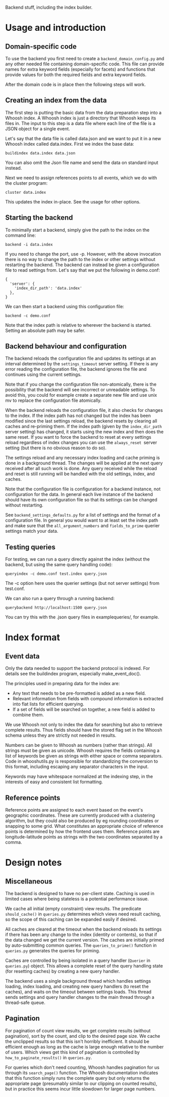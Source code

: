 Backend stuff, including the index builder.

Usage and introduction
======================

Domain-specific code
--------------------

To use the backend you first need to create a `backend_domain_config.py` and
any other needed file containing domain-specific code. This file can provide
names for extra keyword fields (especially for facets) and functions that
provide values for both the required fields and extra keyword fields.

After the domain code is in place then the following steps will work.

Creating an index from the data
-------------------------------

The first step is putting the basic data from the data preparation step into a
Whoosh index. A Whoosh index is just a directory that Whoosh keeps its files
in. The input to this step is a data file where each line of the file is a JSON
object for a single event.

Let's say that the data file is called data.json and we want to put it in a new
Whoosh index called data.index. First we index the base data:

	buildindex data.index data.json

You can also omit the Json file name and send the data on standard input
instead.

Next we need to assign references points to all events, which we do with the
cluster program:

	cluster data.index

This updates the index in-place. See the usage for other options.

Starting the backend
--------------------

To minimally start a backend, simply give the path to the index on the command
line:

	backend -i data.index

If you need to change the port, use -p. However, with the above invocation
there is no way to change the path to the index or other settings without
restarting the backend. The backend can instead be given a configuration file
to read settings from. Let's say that we put the following in demo.conf:

	{
	  'server': {
	    'index_dir_path': 'data.index'
	  },
	}

We can then start a backend using this configuration file:

	backend -c demo.conf

Note that the index path is relative to wherever the backend is started.
Setting an absolute path may be safer.

Backend behaviour and configuration
-----------------------------------

The backend reloads the configuration file and updates its settings at an
interval determined by the `settings_timeout` server setting. If there is any
error reading the configuration file, the backend ignores the file and
continues using the current settings.

Note that if you change the configuration file non-atomically, there is the
possibility that the backend will see incorrect or unreadable settings. To
avoid this, you could for example create a separate new file and use unix mv to
replace the configuration file atomically.

When the backend reloads the configuration file, it also checks for changes to
the index. If the index path has not changed but the index has been modified
since the last settings reload, the backend resets by clearing all caches and
re-priming them. If the index path (given by the `index_dir_path` server
setting) has changed, it starts using the new index and then does the same
reset. If you want to force the backend to reset at every settings reload
regardless of index changes you can use the `always_reset `server setting (but
there is no obvious reason to do so).

The settings reload and any necessary index loading and cache priming is done
in a background thread. The changes will be applied at the next query received
after all such work is done. Any query received while the reload and reset is
still running will be handled with the old settings, index, and caches.

Note that the configuration file is configuration for a backend instance, not
configuration for the data. In general each live instance of the backend should
have its own configuration file so that its settings can be changed without
restarting.

See `backend_settings_defaults.py` for a list of settings and the format of a
configuration file. In general you would want to at least set the index path
and make sure that the `all_argument_numbers` and `fields_to_prime` querier
settings match your data.

Testing queries
---------------

For testing, we can run a query directly against the index (without the
backend, but using the same query handling code):

    queryindex -c demo.conf test.index query.json

The -c option here uses the querier settings (but not server settings) from
test.conf.

We can also run a query through a running backend:

    querybackend http://localhost:1500 query.json

You can try this with the .json query files in examplequeries/, for example.

Index format
============

Event data
----------

Only the data needed to support the backend protocol is indexed. For details
see the buildindex program, especially make_event_doc().

The principles used in preparing data for the index are:
- Any text that needs to be pre-formatted is added as a new field.
- Relevant information from fields with compound information is extracted into
  flat lists for efficient querying.
- If a set of fields will be searched on together, a new field is added to
  combine them.

We use Whoosh not only to index the data for searching but also to retrieve
complete results. Thus fields should have the stored flag set in the Whoosh
schema unless they are strictly not needed in results.

Numbers can be given to Whoosh as numbers (rather than strings). All strings
must be given as unicode. Whoosh requires the fields containing a list of
keywords be given as strings with either space or comma separators. Code in
whooshutils.py is responsible for standardizing the conversion to this format,
including escaping any separator characters in the input.

Keywords may have whitespace normalized at the indexing step, in the interests
of easy and consistent list formatting.

Reference points
----------------

Reference points are assigned to each event based on the event's geographic
coordinates. These are currently produced with a clustering algorithm, but they
could also be produced by eg rounding coordinates or snapping to some grid.
What constitutes an appropriate choice of reference points is determined by how
the frontend uses them. Reference points are longitude-latitude points as
strings with the two coordinates separated by a comma.

Design notes
============

Miscellaneous 
-------------

The backend is designed to have no per-client state. Caching is used in limited
cases where being stateless is a potential performance issue.

We cache all initial (empty constraint) view results. The predicate
`should_cache()` in `queries.py` determines which views need result caching, so
the scope of this caching can be expanded easily if desired.

All caches are cleared at the timeout when the backend reloads its settings if
there has been any change to the index (identity or contents), so that if the
data changed we get the current version. The caches are initially primed by
auto-submitting common queries. The `queries_to_prime()` function in
`queries.py` generates the queries for priming.

Caches are controlled by being isolated in a query handler (`Querier` in
`queries.py`) object. This allows a complete reset of the query handling state
(for resetting caches) by creating a new query handler.

The backend uses a single background thread which handles settings loading,
index loading, and creating new query handlers (to reset the caches), and waits
on the timeout between settings loads. This thread sends settings and query
handler changes to the main thread through a thread-safe queue.

Pagination
----------

For pagination of count view results, we get complete results (without
pagination), sort by the count, and clip to the desired page size. We cache the
unclipped results so that this isn't horribly inefficient. It should be
efficient enough as long as the cache is large enough relative to the number of
users. Which views get this kind of pagination is controlled by
`how_to_paginate_results()` in `queries.py`.

For queries which don't need counting, Whoosh handles pagination for us through
its `search_page()` function. The Whoosh documentation indicates that this
function simply runs the complete query but only returns the appropriate page
(presumably similar to our clipping on counted results), but in practice this
seems incur little slowdown for larger page numbers.
